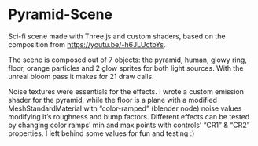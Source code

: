 # Pyramid-Scene
Sci-fi scene made with Three.js and custom shaders, based on the composition from https://youtu.be/-h6JLUctbYs.

The scene is composed out of 7 objects: the pyramid, human, glowy ring, floor, orange particles and 2 glow sprites for both light sources. With the unreal bloom pass it makes for 21 draw calls.

Noise textures were essentials for the effects. I wrote a custom emission shader for the pyramid, while the floor is a plane with a modified MeshStandardMaterial with “color-ramped” (blender node) noise values modifying it’s roughness and bump factors. Different effects can be tested by changing color ramps’ min and max points with controls’ “CR1” & “CR2” properties.
I left behind some values for fun and testing :)
